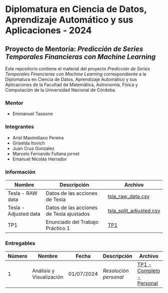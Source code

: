 # Diplomatura en Ciencia de Datos, Aprendizaje Automático y sus Aplicaciones - 2024

## Proyecto de Mentoría: *Predicción de Series Temporales Financieras con Machine Learning*

Este repositorio contiene el material del proyecto *Predicción de Series Temporales Financieras con Machine Learning* correspondiente a la Diplomatura en Ciencia de Datos, Aprendizaje Automático y sus Aplicaciones de la Facultad de Matemática, Astronomía, Física y Computación de la Universidad Nacional de Córdoba.

### Mentor

- Emmanuel Tassone

### Integrantes

- Ariel Maximiliano Pereira
- Griselda Itovich
- Juan Cruz Gonzalez
- Marcelo Fernando Fullana jornet
- Emanuel Nicolás Herrador

### Información

| Nombre | Descripción | Archivo |
| ------ | ----------- | ------- |
| Tesla - RAW data | Datos de las acciones de Tesla | [tsla_raw_data.csv](./data/tsla_raw_data.csv) |
| Tesla - Adjusted data | Datos de las acciones de Tesla ajustados | [tsla_split_adjusted.csv](./data/tsla_split_adjusted.csv) |
| TP1 | Enunciado del Trabajo Práctico 1 | [TP1](./enunciados/TP1.pdf) |

### Entregables

| Número | Nombre | Fecha | Descripción | Archivo |
| ------ | ------ | ----- | ----------- | ------- |
| 1 | Análisis y Visualización | 01/07/2024 | *Resolución personal* | [TP1 - Completo - Personal](./entregables/tp1/personal.ipynb) |
